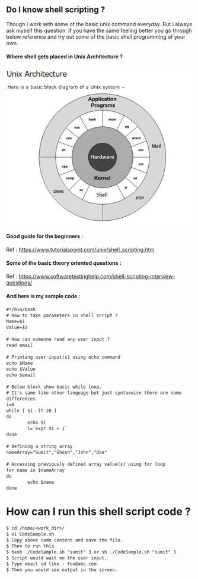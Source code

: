 ## Do I know shell scripting ?

Though I work with some of the basic unix command everyday. But I always ask myself this question.
If you have the same feeling better you go through below reference and try out some of the basic shell programming of your own.

#### Where shell gets placed in Unix Architecture ?

 ![Unix Architecture](./images/u_arch_diagram.png)

#### Good guide for the beginners :
Ref : https://www.tutorialspoint.com/unix/shell_scripting.htm 

#### Some of the basic theory oriented questions :
Ref : https://www.softwaretestinghelp.com/shell-scripting-interview-questions/

#### And here is my sample code :

    #!/bin/bash
    # How to take parameters in shell script ?
    Name=$1
    Value=$2

    # How can someone read any user input ?
    read email

    # Printing user input(s) using echo command
    echo $Name
    echo $Value
    echo $email

    # Below block show basic while loop. 
    # It's same like other language but just syntaxwise there are some differences
    i=0
    while [ $i -lt 20 ]
    do
            echo $i 
            i=`expr $i + 1`
    done

    # Defining a string array 
    nameArray="Sumit","Ghosh","John","Doe"

    # Accessing previously defined array value(s) using for loop
    for name in $nameArray
    do
            echo $name
    done
  
  # How can I run this shell script code ?
    $ cd /home/<work_dir>/
    $ vi CodeSample.sh
    $ Copy above code content and save the file. 
    $ Then to run this
    $ bash ./CodeSample.sh "sumit" 3 or sh ./CodeSample.sh "sumit" 3
    $ Script would wait on the user input. 
    $ Type email id like - foo@abc.com
    $ Then you would see output in the screen.
  
